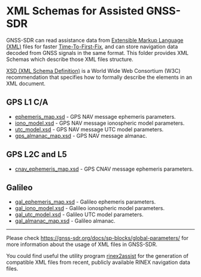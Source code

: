 # XML Schemas for Assisted GNSS-SDR

[comment]: # (
SPDX-License-Identifier: GPL-3.0-or-later
)

[comment]: # (
SPDX-FileCopyrightText: 2011-2020 Carles Fernandez-Prades <carles.fernandez@cttc.es>
)

GNSS-SDR can read assistance data from
[Extensible Markup Language (XML)](https://www.w3.org/XML/) files for faster
[Time-To-First-Fix](https://gnss-sdr.org/design-forces/availability/#time-to-first-fix-ttff),
and can store navigation data decoded from GNSS signals in the same format. This
folder provides XML Schemas which describe those XML files structure.

[XSD (XML Schema Definition)](https://www.w3.org/XML/Schema) is a World Wide Web
Consortium (W3C) recommendation that specifies how to formally describe the
elements in an XML document.

## GPS L1 C/A

- [ephemeris_map.xsd](./ephemeris_map.xsd) - GPS NAV message ephemeris
  parameters.
- [iono_model.xsd](./iono_model.xsd) - GPS NAV message ionospheric model
  parameters.
- [utc_model.xsd](./utc_model.xsd) - GPS NAV message UTC model parameters.
- [gps_almanac_map.xsd](./gps_almanac_map.xsd) - GPS NAV message almanac.

## GPS L2C and L5

- [cnav_ephemeris_map.xsd](./cnav_ephemeris_map.xsd) - GPS CNAV message
  ephemeris parameters.

## Galileo

- [gal_ephemeris_map.xsd](./gal_ephemeris_map.xsd) - Galileo ephemeris
  parameters.
- [gal_iono_model.xsd](./gal_iono_model.xsd) - Galileo ionospheric model
  parameters.
- [gal_utc_model.xsd](./gal_utc_model.xsd) - Galileo UTC model parameters.
- [gal_almanac_map.xsd](./gal_almanac_map.xsd) - Galileo almanac.

---

Please check https://gnss-sdr.org/docs/sp-blocks/global-parameters/ for more
information about the usage of XML files in GNSS-SDR.

You could find useful the utility program
[rinex2assist](https://github.com/gnss-sdr/gnss-sdr/tree/next/src/utils/rinex2assist)
for the generation of compatible XML files from recent, publicly available RINEX
navigation data files.
